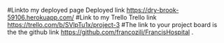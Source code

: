 #Linkto my deployed page Deployed link https://dry-brook-59106.herokuapp.com/ 
#Link to my Trello Trello link https://trello.com/b/SVlpTu1x/project-3
#The link to your project board is the the github link https://github.com/francozili/FrancisHospital
.